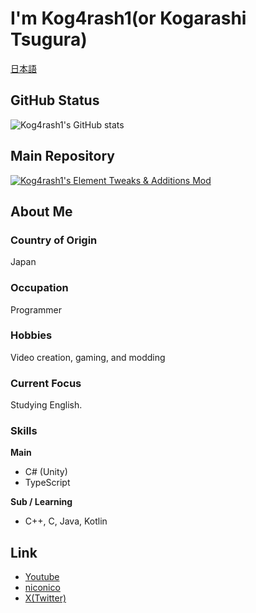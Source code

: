 # I'm Kog4rash1(or Kogarashi Tsugura)
[日本語](./README.ja.md)

## GitHub Status

![Kog4rash1's GitHub stats](https://github-readme-stats.vercel.app/api?username=Kog4rash1&show_icons=true&theme=dark&count_private=true)

## Main Repository

[![Kog4rash1's Element Tweaks & Additions Mod](https://github-readme-stats.vercel.app/api/pin/?username=Kog4rash1&repo=Kog4rash1-s-Element-Tweaks-and-Additions)](https://github.com/Kog4rash1/Kog4rash1-s-Element-Tweaks-and-Additions)

## About Me

### Country of Origin  
Japan

### Occupation  
Programmer

### Hobbies  
Video creation, gaming, and modding

### Current Focus  
Studying English.

### Skills  
**Main**  
- C# (Unity)
- TypeScript

**Sub / Learning**  
- C++, C, Java, Kotlin

## Link

- [Youtube](https://www.youtube.com/@Kog4rash1)
- [niconico](https://www.nicovideo.jp/user/91578809)
- [X(Twitter)](https://x.com/Kog4rash1)